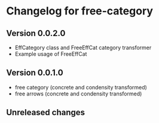 # Changelog for free-category

## Version 0.0.2.0

- EffCategory class and FreeEffCat category transformer
- Example usage of FreeEffCat

## Version 0.0.1.0
- free category (concrete and condensity transformed)
- free arrows (concrete and condensity transformed)

## Unreleased changes
